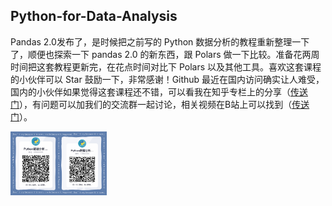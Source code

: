 ## Python-for-Data-Analysis

Pandas 2.0发布了，是时候把之前写的 Python 数据分析的教程重新整理一下了，顺便也探索一下 pandas 2.0 的新东西，跟 Polars 做一下比较。准备花两周时间把这套教程更新完，在花点时间对比下 Polars 以及其他工具。喜欢这套课程的小伙伴可以 Star 鼓励一下，非常感谢！Github 最近在国内访问确实让人难受，国内的小伙伴如果觉得这套课程还不错，可以看我在知乎专栏上的分享（[传送门](https://www.zhihu.com/column/c_1217746527315496960)），有问题可以加我们的交流群一起讨论，相关视频在B站上可以找到（[传送门](https://space.bilibili.com/1177252794/channel/collectiondetail?sid=502289)）。

<img src="res/study_groups.png" style="zoom:15%;">
